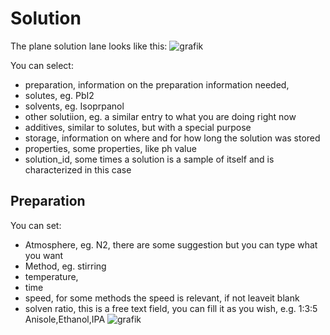 # Solution

The plane solution lane looks like this:
![grafik](https://github.com/RoteKekse/nomad-hysprint/assets/36420750/436d0e8e-6362-4919-8ae8-81b60f213e56)

You can select:
 - preparation, information on the preparation information needed, 
 - solutes, eg. PbI2
 - solvents, eg. Isoprpanol
 - other solutiion, eg. a similar entry to what you are doing right now
 - additives, similar to solutes, but with a special purpose
 - storage, information on where and for how long the solution was stored
 - properties, some properties, like ph value
 - solution_id, some times a solution is a sample of itself and is characterized in this case

## Preparation
You can set:
- Atmosphere, eg. N2, there are some suggestion but you can type what you want
- Method, eg. stirring
- temperature,
- time
- speed, for some methods the speed is relevant, if not leaveit blank
- solven ratio, this is a free text field, you can fill it as you wish, e.g. 1:3:5 Anisole,Ethanol,IPA
![grafik](https://github.com/RoteKekse/nomad-hysprint/assets/36420750/b98e621c-dbd5-469f-ab0f-46d2c3e75c49)
